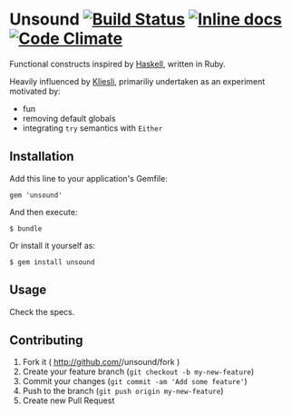 # Unsound [![Build Status](https://travis-ci.org/pdswan/unsound.svg?branch=master)](https://travis-ci.org/pdswan/unsound) [![Inline docs](http://inch-ci.org/github/pdswan/unsound.svg?branch=master)](http://inch-ci.org/github/pdswan/unsound) [![Code Climate](https://codeclimate.com/github/pdswan/unsound/badges/gpa.svg)](https://codeclimate.com/github/pdswan/unsound)

Functional constructs inspired by [Haskell](https://www.haskell.org/), written in Ruby.

Heavily influenced by [Kliesli](https://github.com/txus/kleisli), primariliy undertaken as an experiment motivated by:

* fun
* removing default globals
* integrating `try` semantics with `Either`

## Installation

Add this line to your application's Gemfile:

    gem 'unsound'

And then execute:

    $ bundle

Or install it yourself as:

    $ gem install unsound

## Usage

Check the specs.

## Contributing

1. Fork it ( http://github.com/<my-github-username>/unsound/fork )
2. Create your feature branch (`git checkout -b my-new-feature`)
3. Commit your changes (`git commit -am 'Add some feature'`)
4. Push to the branch (`git push origin my-new-feature`)
5. Create new Pull Request
